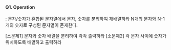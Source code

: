#### Q1. Operation 
: 문자/숫자가 혼합된 문자열에서 문자, 숫자를 분리하여 재배열하라 
N개의 문자와 N-1개의 숫자로 구성된 문자열이 존재한다. 

[소문제1] 문자와 숫자 배열을 분리하여 각각 출력하라
[소문제2] 각 문자 사이에 숫자가 위치하도록 배열하고 출력하라 

 

